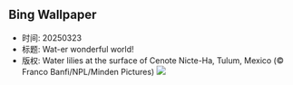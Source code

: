 ## Bing Wallpaper
- 时间: 20250323
- 标题: Wat-er wonderful world!
- 版权: Water lilies at the surface of Cenote Nicte-Ha, Tulum, Mexico (© Franco Banfi/NPL/Minden Pictures)
![](https://cn.bing.com/th?id=OHR.CenoteLilies_EN-US1076301699_UHD.jpg&rf=LaDigue_UHD.jpg&pid=hp&w=3840&h=2160&rs=1&c=4)
